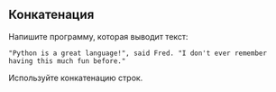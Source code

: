 ## Конкатенация

Напишите программу, которая выводит текст:

    "Python is a great language!", said Fred. "I don't ever remember having this much fun before."

Используйте конкатенацию строк.